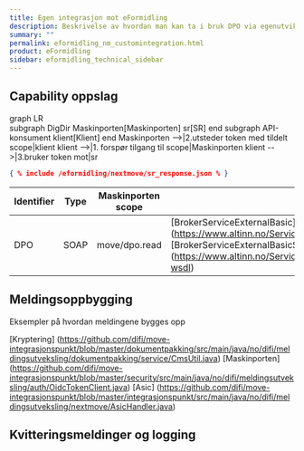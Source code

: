```yaml
---
title: Egen integrasjon mot eFormidling
description: Beskrivelse av hvordan man kan ta i bruk DPO via egenutviklet kode
summary: ""
permalink: eformidling_nm_customintegration.html
product: eFormidling
sidebar: eformidling_technical_sidebar
---
```


## Capability oppslag

<div class="mermaid">

graph LR  
  subgraph DigDir
    Maskinporten[Maskinporten]
    sr[SR]
  end
  subgraph API-konsument
     klient[Klient]
  end
  Maskinporten -->|2.utsteder token med tildelt scope|klient
  klient -->|1. forspør tilgang til scope|Maskinporten
  klient -->|3.bruker token mot|sr

  </div>



```json
{ % include /eformidling/nextmove/sr_response.json % }
```

| Identifier | Type        | Maskinporten scope  | Wsdl| Tjenestebeskrivelse |
| -----------|-------------|---------------------|-----|---------------------|
| DPO        | SOAP        | move/dpo.read       | [BrokerServiceExternalBasic] (https://www.altinn.no/ServiceEngineExternal/BrokerServiceExternalBasic.svc?wsdl) <br> [BrokerServiceExternalBasicStreamed] (https://www.altinn.no/ServiceEngineExternal/BrokerServiceExternalBasicStreamed.svc?wsdl) |[Brokerservice dokumentasjon] https://altinn.github.io/docs/api/soap/grensesnitt/#brokerservice-formidlingstjenester-ws |
 		

## Meldingsoppbygging

Eksempler på hvordan meldingene bygges opp

[Kryptering] (https://github.com/difi/move-integrasjonspunkt/blob/master/dokumentpakking/src/main/java/no/difi/meldingsutveksling/dokumentpakking/service/CmsUtil.java)
[Maskinporten] (https://github.com/difi/move-integrasjonspunkt/blob/master/security/src/main/java/no/difi/meldingsutveksling/auth/OidcTokenClient.java)
[Asic] (https://github.com/difi/move-integrasjonspunkt/blob/master/integrasjonspunkt/src/main/java/no/difi/meldingsutveksling/nextmove/AsicHandler.java)

## Kvitteringsmeldinger og logging